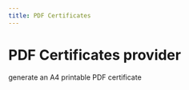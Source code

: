 ```yaml
---
title: PDF Certificates
---
```


# PDF Certificates provider

generate an A4 printable PDF certificate